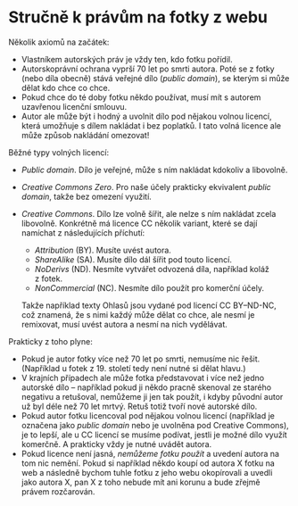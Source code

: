# Stručně k právům na fotky z webu

Několik axiomů na začátek:

* Vlastníkem autorských práv je vždy ten, kdo fotku pořídil.
* Autorskoprávní ochrana vyprší 70 let po smrti autora. Poté se z fotky (nebo díla obecně) stává veřejné dílo (_public domain_), se kterým si může dělat kdo chce co chce.
* Pokud chce do té doby fotku někdo používat, musí mít s autorem uzavřenou licenční smlouvu.
* Autor ale může být i hodný a uvolnit dílo pod nějakou volnou licencí, která umožňuje s dílem nakládat i bez poplatků. I tato volná licence ale může způsob nakládání omezovat!

Běžné typy volných licencí:

* _Public domain_. Dílo je veřejné, může s ním nakládat kdokoliv a libovolně.
* _Creative Commons Zero_. Pro naše účely prakticky ekvivalent _public domain_, takže bez omezení využití.
* _Creative Commons_. Dílo lze volně šířit, ale nelze s ním nakládat zcela libovolně. Konkrétně má licence CC několik variant, které se dají namíchat z následujících příchutí:
    * _Attribution_ (BY). Musíte uvést autora.
    * _ShareAlike_ (SA). Musíte dílo dál šířit pod touto licencí.
    * _NoDerivs_ (ND). Nesmíte vytvářet odvozená díla, například koláž z fotek.
    * _NonCommercial_ (NC). Nesmíte dílo použít pro komerční účely.

    Takže například texty Ohlasů jsou vydané pod licencí CC BY–ND-NC, což znamená, že s nimi každý může dělat co chce, ale nesmí je remixovat, musí uvést autora a nesmí na nich vydělávat.

Prakticky z toho plyne:

* Pokud je autor fotky více než 70 let po smrti, nemusíme nic řešit. (Například u fotek z 19. století tedy není nutné si dělat hlavu.)
* V krajních případech ale může fotka představovat i více než jedno autorské dílo – například pokud ji někdo pracně skenoval ze starého negativu a retušoval, nemůžeme ji jen tak použít, i kdyby původní autor už byl déle než 70 let mrtvý. Retuš totiž tvoří nové autorské dílo.
* Pokud autor fotku licencoval pod nějakou volnou licencí (například je označena jako _public domain_ nebo je uvolněna pod Creative Commons), je to lepší, ale u CC licencí se musíme podívat, jestli je možné dílo využít komerčně. A prakticky vždy je nutné uvádět autora.
* Pokud licence není jasná, _nemůžeme fotku použít_ a uvedení autora na tom nic nemění. Pokud si například někdo koupí od autora X fotku na web a následně bychom tuhle fotku z jeho webu okopírovali a uvedli jako autora X, pan X z toho nebude mít ani korunu a bude zřejmě právem rozčarován.
